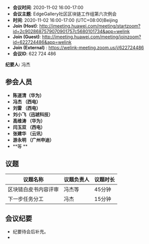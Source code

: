-  **会议时间**: 2020-11-02  16:00-17:00 
-  **会议主题**: EdgeGallery社区区块链工作组第六次例会
-  **时间**: 2020-11-02 16:00-17:00 (UTC+08:00)Beijing 
-  **Join (Host)**: http://imeeting.huawei.com/meeting/startzoom?id=2c9028687579070901757c5680101734&app=welink
-  **Join (Guest)**: http://imeeting.huawei.com/meeting/joinzoom?id=622724486&app=welink
-  **Join (External)** : https://welink-meeting.zoom.us/j/622724486
-  **会议ID**: 622 724 486 

**纪要人:** 冯杰  

## 参会人员
-  **陈道清（华为）** 
-  **冯杰  （西电）**   
-  **刘雷  （西电）**
-  **刘小飞（迅琥科技）**  
-  **高维涛 （华为）**  
-  **闫玉双 （西电）**  
-  **张建华 （云讯）**  
-  **游永明 （广州申迪）**     
-  **等  **  
  
## 议题

议题名称 | 议题负责人  | 议题时长
---- | ----  |   ---- 
区块链白皮书内容评审 | 冯杰等 | 45分钟 
下一步任务分工 |  冯杰 | 15分钟  

## 会议纪要
- 纪要待会后补充。
- 